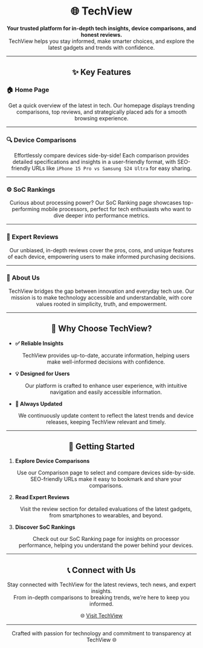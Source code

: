 # <h1 align="center">🌐 TechView</h1>

<p align="center">
<strong>Your trusted platform for in-depth tech insights, device comparisons, and honest reviews.</strong><br>
TechView helps you stay informed, make smarter choices, and explore the latest gadgets and trends with confidence.
</p>

---

## <h2 align="center">✨ Key Features</h2>

### 🏠 Home Page
<p align="center">Get a quick overview of the latest in tech. Our homepage displays trending comparisons, top reviews, and strategically placed ads for a smooth browsing experience.</p>

---

### 🔍 Device Comparisons
<p align="center">Effortlessly compare devices side-by-side! Each comparison provides detailed specifications and insights in a user-friendly format, with SEO-friendly URLs like <code>iPhone 15 Pro vs Samsung S24 Ultra</code> for easy sharing.</p>

---

### ⚙️ SoC Rankings
<p align="center">Curious about processing power? Our SoC Ranking page showcases top-performing mobile processors, perfect for tech enthusiasts who want to dive deeper into performance metrics.</p>

---

### 📝 Expert Reviews
<p align="center">Our unbiased, in-depth reviews cover the pros, cons, and unique features of each device, empowering users to make informed purchasing decisions.</p>

---

### 🤝 About Us
<p align="center">TechView bridges the gap between innovation and everyday tech use. Our mission is to make technology accessible and understandable, with core values rooted in simplicity, truth, and empowerment.</p>

---

## <h2 align="center">🌟 Why Choose TechView?</h2>

- **✅ Reliable Insights**  
  <p align="center">TechView provides up-to-date, accurate information, helping users make well-informed decisions with confidence.</p>

- **💡 Designed for Users**  
  <p align="center">Our platform is crafted to enhance user experience, with intuitive navigation and easily accessible information.</p>

- **🔄 Always Updated**  
  <p align="center">We continuously update content to reflect the latest trends and device releases, keeping TechView relevant and timely.</p>

---

## <h2 align="center">🚀 Getting Started</h2>

1. **Explore Device Comparisons**  
   <p align="center">Use our Comparison page to select and compare devices side-by-side. SEO-friendly URLs make it easy to bookmark and share your comparisons.</p>

2. **Read Expert Reviews**  
   <p align="center">Visit the review section for detailed evaluations of the latest gadgets, from smartphones to wearables, and beyond.</p>

3. **Discover SoC Rankings**  
   <p align="center">Check out our SoC Ranking page for insights on processor performance, helping you understand the power behind your devices.</p>

---

## <h2 align="center">📞 Connect with Us</h2>

<p align="center">
Stay connected with TechView for the latest reviews, tech news, and expert insights.<br>
From in-depth comparisons to breaking trends, we’re here to keep you informed.
</p>

<p align="center">🌐 <a href="https://yourtechviewwebsite.com">Visit TechView</a></p>

---

<p align="center">Crafted with passion for technology and commitment to transparency at TechView 🌐</p>
